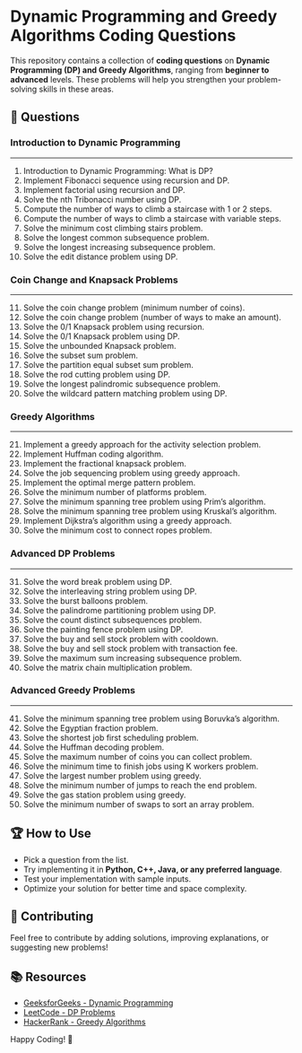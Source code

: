# Dynamic Programming and Greedy Algorithms Coding Questions

This repository contains a collection of **coding questions** on **Dynamic Programming (DP) and Greedy Algorithms**, ranging from **beginner to advanced** levels. These problems will help you strengthen your problem-solving skills in these areas.

## 📌 **Questions**

### **Introduction to Dynamic Programming**

---

1. Introduction to Dynamic Programming: What is DP?
2. Implement Fibonacci sequence using recursion and DP.
3. Implement factorial using recursion and DP.
4. Solve the nth Tribonacci number using DP.
5. Compute the number of ways to climb a staircase with 1 or 2 steps.
6. Compute the number of ways to climb a staircase with variable steps.
7. Solve the minimum cost climbing stairs problem.
8. Solve the longest common subsequence problem.
9. Solve the longest increasing subsequence problem.
10. Solve the edit distance problem using DP.

### **Coin Change and Knapsack Problems**

---

11. Solve the coin change problem (minimum number of coins).
12. Solve the coin change problem (number of ways to make an amount).
13. Solve the 0/1 Knapsack problem using recursion.
14. Solve the 0/1 Knapsack problem using DP.
15. Solve the unbounded Knapsack problem.
16. Solve the subset sum problem.
17. Solve the partition equal subset sum problem.
18. Solve the rod cutting problem using DP.
19. Solve the longest palindromic subsequence problem.
20. Solve the wildcard pattern matching problem using DP.

### **Greedy Algorithms**

---

21. Implement a greedy approach for the activity selection problem.
22. Implement Huffman coding algorithm.
23. Implement the fractional knapsack problem.
24. Solve the job sequencing problem using greedy approach.
25. Implement the optimal merge pattern problem.
26. Solve the minimum number of platforms problem.
27. Solve the minimum spanning tree problem using Prim’s algorithm.
28. Solve the minimum spanning tree problem using Kruskal’s algorithm.
29. Implement Dijkstra’s algorithm using a greedy approach.
30. Solve the minimum cost to connect ropes problem.

### **Advanced DP Problems**

---

31. Solve the word break problem using DP.
32. Solve the interleaving string problem using DP.
33. Solve the burst balloons problem.
34. Solve the palindrome partitioning problem using DP.
35. Solve the count distinct subsequences problem.
36. Solve the painting fence problem using DP.
37. Solve the buy and sell stock problem with cooldown.
38. Solve the buy and sell stock problem with transaction fee.
39. Solve the maximum sum increasing subsequence problem.
40. Solve the matrix chain multiplication problem.

### **Advanced Greedy Problems**

---

41. Solve the minimum spanning tree problem using Boruvka’s algorithm.
42. Solve the Egyptian fraction problem.
43. Solve the shortest job first scheduling problem.
44. Solve the Huffman decoding problem.
45. Solve the maximum number of coins you can collect problem.
46. Solve the minimum time to finish jobs using K workers problem.
47. Solve the largest number problem using greedy.
48. Solve the minimum number of jumps to reach the end problem.
49. Solve the gas station problem using greedy.
50. Solve the minimum number of swaps to sort an array problem.

## 🏆 **How to Use**
- Pick a question from the list.
- Try implementing it in **Python, C++, Java, or any preferred language**.
- Test your implementation with sample inputs.
- Optimize your solution for better time and space complexity.

## 🚀 **Contributing**
Feel free to contribute by adding solutions, improving explanations, or suggesting new problems!

## 📚 **Resources**
- [GeeksforGeeks - Dynamic Programming](https://www.geeksforgeeks.org/dynamic-programming/)
- [LeetCode - DP Problems](https://leetcode.com/problemset/dynamic-programming/)
- [HackerRank - Greedy Algorithms](https://www.hackerrank.com/domains/algorithms/greedy)

Happy Coding! 🎯

